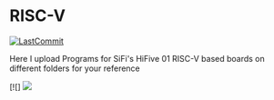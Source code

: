 # RISC-V

[![LastCommit](https://img.shields.io/github/last-commit/balaji303/RISC-V.svg?style=social)](https://github.com/balaji303/RISC-V/commits/master)

Here I upload Programs for SiFi's HiFive 01 RISC-V based boards on different folders for your reference

[![]
<a href="https://opencollective.com/shields#backers" target="_blank"><img src="https://opencollective.com/shields/backers.svg?width=890"></a>
